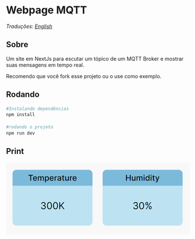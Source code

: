 # Webpage MQTT

*Traduções: [English](/README.md)*

## Sobre

Um site em NextJs para escutar um tópico de um MQTT Broker e mostrar suas mensagens em tempo real.  

Recomendo que você fork esse projeto ou o use como exemplo.

## Rodando

```bash
#Instalando dependências
npm install

#rodando o projeto
npm run dev
```
## Print
![print](/assets/print.png)

